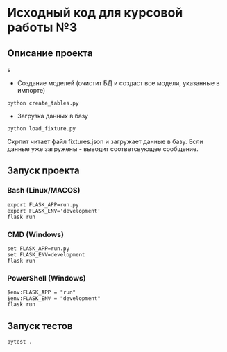 # Исходный код для курсовой работы №3

## Описание проекта
s
- Создание моделей (очистит БД и создаст все модели, указанные в импорте)

```shell
python create_tables.py
```

- Загрузка данных в базу

```shell
python load_fixture.py
```

Скрпит читает файл fixtures.json и загружает данные в базу. Если данные уже загружены - выводит соответсвующее
сообщение.

## Запуск проекта

### Bash (Linux/MACOS)

```shell
export FLASK_APP=run.py
export FLASK_ENV='development'
flask run
```

### CMD (Windows)

```shell
set FLASK_APP=run.py
set FLASK_ENV=development
flask run
```

### PowerShell (Windows)

```shell
$env:FLASK_APP = "run"
$env:FLASK_ENV = "development"
flask run
```

## Запуск тестов

```shell
pytest .
```

